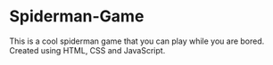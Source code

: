 # Spiderman-Game
This is a cool spiderman game that you can play while you are bored. Created using HTML, CSS and JavaScript.
